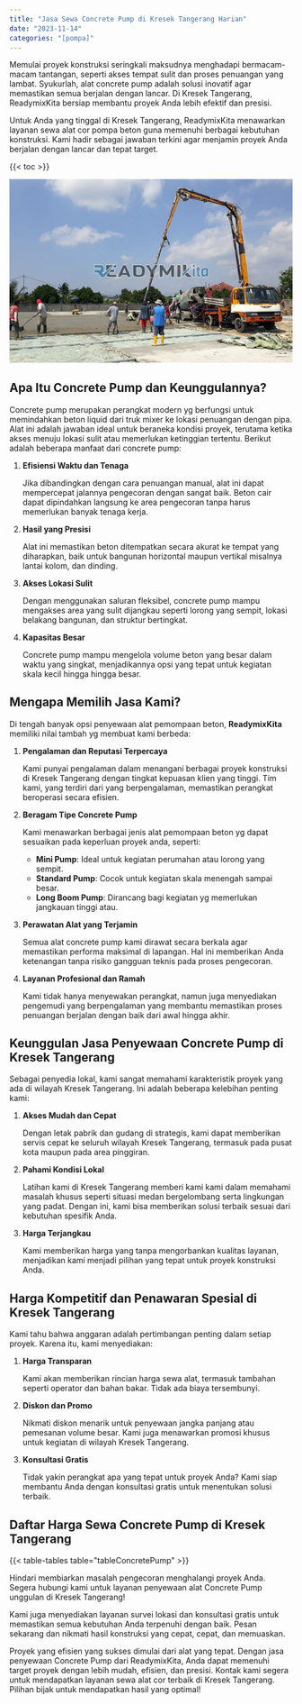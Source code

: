 ```yaml
---
title: "Jasa Sewa Concrete Pump di Kresek Tangerang Harian"
date: "2023-11-14"
categories: "[pompa]"
---
```


Memulai proyek konstruksi seringkali maksudnya menghadapi bermacam-macam tantangan, seperti akses tempat sulit dan proses penuangan yang lambat. Syukurlah, alat concrete pump adalah solusi inovatif agar memastikan semua berjalan dengan lancar. Di Kresek Tangerang, ReadymixKita bersiap membantu proyek Anda lebih efektif dan presisi.

Untuk Anda yang tinggal di Kresek Tangerang, ReadymixKita menawarkan layanan sewa alat cor pompa beton guna memenuhi berbagai kebutuhan konstruksi. Kami hadir sebagai jawaban terkini agar menjamin proyek Anda berjalan dengan lancar dan tepat target.

{{< toc >}}

![Jasa Sewa Concrete Pump di Kresek Tangerang Harian](/images/pompa/sewa-pompa-12.jpg)

## Apa Itu Concrete Pump dan Keunggulannya?

Concrete pump merupakan perangkat modern yg berfungsi untuk memindahkan beton liquid dari truk mixer ke lokasi penuangan dengan pipa. Alat ini adalah jawaban ideal untuk beraneka kondisi proyek, terutama ketika akses menuju lokasi sulit atau memerlukan ketinggian tertentu. Berikut adalah beberapa manfaat dari concrete pump:

1. **Efisiensi Waktu dan Tenaga**

   Jika dibandingkan dengan cara penuangan manual, alat ini dapat mempercepat jalannya pengecoran dengan sangat baik. Beton cair dapat dipindahkan langsung ke area pengecoran tanpa harus memerlukan banyak tenaga kerja.

2. **Hasil yang Presisi**

   Alat ini memastikan beton ditempatkan secara akurat ke tempat yang diharapkan, baik untuk bangunan horizontal maupun vertikal misalnya lantai kolom, dan dinding.

3. **Akses Lokasi Sulit**

   Dengan menggunakan saluran fleksibel, concrete pump mampu mengakses area yang sulit dijangkau seperti lorong yang sempit, lokasi belakang bangunan, dan struktur bertingkat.

4. **Kapasitas Besar**

   Concrete pump mampu mengelola volume beton yang besar dalam waktu yang singkat, menjadikannya opsi yang tepat untuk kegiatan skala kecil hingga hingga besar.

## Mengapa Memilih Jasa Kami?

Di tengah banyak opsi penyewaan alat pemompaan beton, **ReadymixKita** memiliki nilai tambah yg membuat kami berbeda:

1. **Pengalaman dan Reputasi Terpercaya**

   Kami punyai pengalaman dalam menangani berbagai proyek konstruksi di Kresek Tangerang dengan tingkat kepuasan klien yang tinggi. Tim kami, yang terdiri dari yang berpengalaman, memastikan perangkat beroperasi secara efisien.

2. **Beragam Tipe Concrete Pump**

   Kami menawarkan berbagai jenis alat pemompaan beton yg dapat sesuaikan pada keperluan proyek anda, seperti:
   - **Mini Pump**: Ideal untuk kegiatan perumahan atau lorong yang sempit.
   - **Standard Pump**: Cocok untuk kegiatan skala menengah sampai besar.
   - **Long Boom Pump**: Dirancang bagi kegiatan yg memerlukan jangkauan tinggi atau.

3. **Perawatan Alat yang Terjamin**

   Semua alat concrete pump kami dirawat secara berkala agar memastikan performa maksimal di lapangan. Hal ini memberikan Anda ketenangan tanpa risiko gangguan teknis pada proses pengecoran.

4. **Layanan Profesional dan Ramah**

   Kami tidak hanya menyewakan perangkat, namun juga menyediakan pengemudi yang berpengalaman yang membantu memastikan proses penuangan berjalan dengan baik dari awal hingga akhir.

## Keunggulan Jasa Penyewaan Concrete Pump di Kresek Tangerang

Sebagai penyedia lokal, kami sangat memahami karakteristik proyek yang ada di wilayah Kresek Tangerang. Ini adalah beberapa kelebihan penting kami:

1. **Akses Mudah dan Cepat**

   Dengan letak pabrik dan gudang di strategis, kami dapat memberikan servis cepat ke seluruh wilayah Kresek Tangerang, termasuk pada pusat kota maupun pada area pinggiran.

2. **Pahami Kondisi Lokal**

   Latihan kami di Kresek Tangerang memberi kami kami dalam memahami masalah khusus seperti situasi medan bergelombang serta lingkungan yang padat. Dengan ini, kami bisa memberikan solusi terbaik sesuai dari kebutuhan spesifik Anda.

3. **Harga Terjangkau**

   Kami memberikan harga yang tanpa mengorbankan kualitas layanan, menjadikan kami menjadi pilihan yang tepat untuk proyek konstruksi Anda.

## Harga Kompetitif dan Penawaran Spesial di Kresek Tangerang

Kami tahu bahwa anggaran adalah pertimbangan penting dalam setiap proyek. Karena itu, kami menyediakan:

1. **Harga Transparan**

   Kami akan memberikan rincian harga sewa alat, termasuk tambahan seperti operator dan bahan bakar. Tidak ada biaya tersembunyi.

2. **Diskon dan Promo**

   Nikmati diskon menarik untuk penyewaan jangka panjang atau pemesanan volume besar. Kami juga menawarkan promosi khusus untuk kegiatan di wilayah Kresek Tangerang.

3. **Konsultasi Gratis**

   Tidak yakin perangkat apa yang tepat untuk proyek Anda? Kami siap membantu Anda dengan konsultasi gratis untuk menentukan solusi terbaik.

## Daftar Harga Sewa Concrete Pump di Kresek Tangerang

{{< table-tables table="tableConcretePump" >}}

Hindari membiarkan masalah pengecoran menghalangi proyek Anda. Segera hubungi kami untuk layanan penyewaan alat Concrete Pump unggulan di Kresek Tangerang!

Kami juga menyediakan layanan survei lokasi dan konsultasi gratis untuk memastikan semua kebutuhan Anda terpenuhi dengan baik. Pesan sekarang dan nikmati hasil konstruksi yang cepat, cepat, dan memuaskan.

Proyek yang efisien yang sukses dimulai dari alat yang tepat. Dengan jasa penyewaan Concrete Pump dari ReadymixKita, Anda dapat memenuhi target proyek dengan lebih mudah, efisien, dan presisi. Kontak kami segera untuk mendapatkan layanan sewa alat cor terbaik di Kresek Tangerang. Pilihan bijak untuk mendapatkan hasil yang optimal!